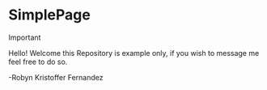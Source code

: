 # SimplePage
>[!IMPORTANT]
Hello! Welcome this Repository is example only, if you wish to message me feel free to do so.

-Robyn Kristoffer Fernandez
